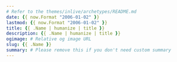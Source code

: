 ```yaml
---
# Refer to the themes/inlive/archetypes/README.md
date: {{ now.Format "2006-01-02" }}
lastmod: {{ now.Format "2006-01-02" }}
title: {{ .Name | humanize | title }}
description: {{ .Name | humanize | title }}
ogimage: # Relative og image URL
slug: {{ .Name }}
summary: # Please remove this if you don't need custom summary
---
```

